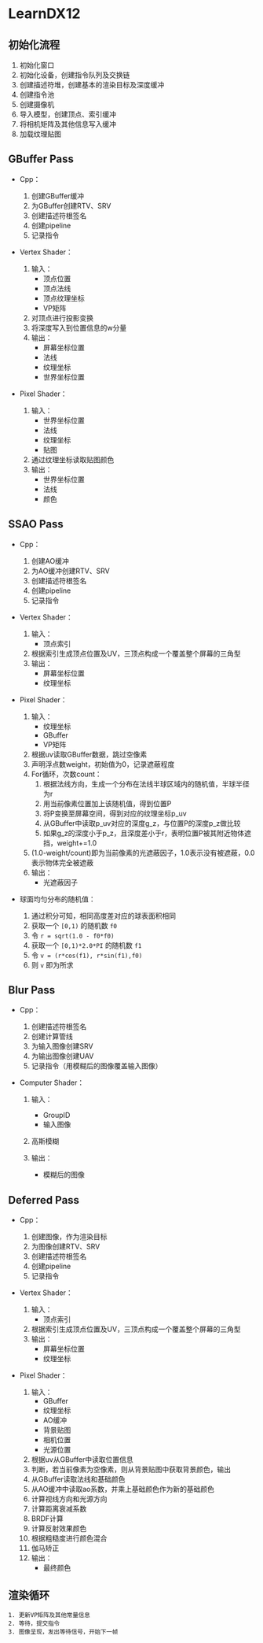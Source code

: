 # LearnDX12

## 初始化流程

1. 初始化窗口
2. 初始化设备，创建指令队列及交换链
3. 创建描述符堆，创建基本的渲染目标及深度缓冲
4. 创建指令池
5. 创建摄像机
6. 导入模型，创建顶点、索引缓冲
7. 将相机矩阵及其他信息写入缓冲
8. 加载纹理贴图

## GBuffer Pass
* Cpp：
    1. 创建GBuffer缓冲
    2. 为GBuffer创建RTV、SRV
    3. 创建描述符根签名
    4. 创建pipeline
    5. 记录指令

* Vertex Shader：
    1. 输入：
        * 顶点位置
        * 顶点法线
        * 顶点纹理坐标
        * VP矩阵
    2. 对顶点进行投影变换
    3. 将深度写入到位置信息的w分量
    4. 输出：
        * 屏幕坐标位置
        * 法线
        * 纹理坐标
        * 世界坐标位置

* Pixel Shader：
    1. 输入：
        * 世界坐标位置
        * 法线
        * 纹理坐标
        * 贴图
    2. 通过纹理坐标读取贴图颜色
    3. 输出：
        * 世界坐标位置
        * 法线
        * 颜色
        
## SSAO Pass
* Cpp：
    1. 创建AO缓冲
    2. 为AO缓冲创建RTV、SRV
    3. 创建描述符根签名
    4. 创建pipeline
    5. 记录指令
* Vertex Shader：
    1. 输入：
        * 顶点索引
    2. 根据索引生成顶点位置及UV，三顶点构成一个覆盖整个屏幕的三角型
    3. 输出：
        * 屏幕坐标位置
        * 纹理坐标
* Pixel Shader：
    1. 输入：
        * 纹理坐标
        * GBuffer
        * VP矩阵
    2. 根据uv读取GBuffer数据，跳过空像素
    3. 声明浮点数weight，初始值为0，记录遮蔽程度 
    4. For循环，次数count：
        1. 根据法线方向，生成一个分布在法线半球区域内的随机值，半球半径为r
        2. 用当前像素位置加上该随机值，得到位置P
        3. 将P变换至屏幕空间，得到对应的纹理坐标p_uv
        4. 从GBuffer中读取p_uv对应的深度g_z，与位置P的深度p_z做比较
        5. 如果g_z的深度小于p_z，且深度差小于r，表明位置P被其附近物体遮挡，weight+=1.0
    5. (1.0-weight/count)即为当前像素的光遮蔽因子，1.0表示没有被遮蔽，0.0表示物体完全被遮蔽
    6. 输出：
        * 光遮蔽因子

* 球面均匀分布的随机值：
    1. 通过积分可知，相同高度差对应的球表面积相同
    2. 获取一个 `[0,1)` 的随机数 `f0` 
    3. 令 `r = sqrt(1.0 - f0*f0)`
    4. 获取一个 `[0,1)*2.0*PI` 的随机数 `f1` 
    5. 令 `v = (r*cos(f1), r*sin(f1),f0)`
    6. 则 `v` 即为所求

## Blur Pass

* Cpp：
    1. 创建描述符根签名
    2. 创建计算管线
    3. 为输入图像创建SRV
    4. 为输出图像创建UAV
    5. 记录指令（用模糊后的图像覆盖输入图像）
   
* Computer Shader：
    1. 输入：
        * GroupID
        * 输入图像

    2. 高斯模糊
    3. 输出：
       * 模糊后的图像
    
## Deferred Pass
* Cpp：
    1. 创建图像，作为渲染目标
    2. 为图像创建RTV、SRV
    3. 创建描述符根签名
    4. 创建pipeline
    5. 记录指令

* Vertex Shader：
    1. 输入：
        * 顶点索引
    2. 根据索引生成顶点位置及UV，三顶点构成一个覆盖整个屏幕的三角型
    3. 输出：
        * 屏幕坐标位置
        * 纹理坐标

* Pixel Shader：
    1. 输入：
        * GBuffer
        * 纹理坐标
        * AO缓冲
        * 背景贴图
        * 相机位置
        * 光源位置
    2. 根据uv从GBuffer中读取位置信息
    3. 判断，若当前像素为空像素，则从背景贴图中获取背景颜色，输出
    4. 从GBuffer读取法线和基础颜色
    5. 从AO缓冲中读取ao系数，并乘上基础颜色作为新的基础颜色
    6. 计算视线方向和光源方向
    7. 计算距离衰减系数
    8. BRDF计算
    9. 计算反射效果颜色
    10. 根据粗糙度进行颜色混合
    11. 伽马矫正
    12. 输出：
        * 最终颜色
  
## 渲染循环
    1. 更新VP矩阵及其他常量信息
    2. 等待，提交指令
    3. 图像呈现，发出等待信号，开始下一帧
